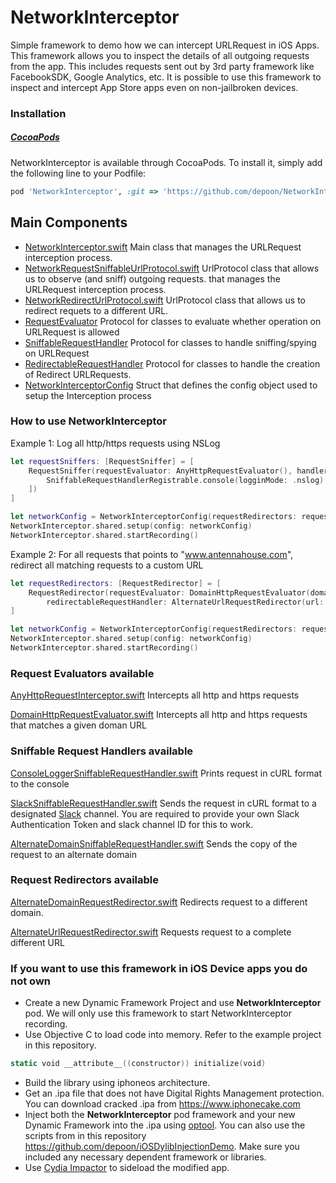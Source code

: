 # NetworkInterceptor
Simple framework to demo how we can intercept URLRequest in iOS Apps. This framework allows you to inspect the details of all outgoing requests from the app. This includes requests sent out by 3rd party framework like FacebookSDK, Google Analytics, etc. It is possible to use this framework to inspect and intercept App Store apps even on non-jailbroken devices.

### Installation

##### [CocoaPods](http://cocoapods.org)

NetworkInterceptor is available through CocoaPods. To install it, simply add the following line to your Podfile:
```ruby
pod 'NetworkInterceptor', :git => 'https://github.com/depoon/NetworkInterceptor.git', :tag => '0.0.3'
```

## Main Components
- [NetworkInterceptor.swift](./NetworkInterceptor/Source/NetworkInterceptor.swift#L32) Main class that manages the URLRequest interception process.
- [NetworkRequestSniffableUrlProtocol.swift](./NetworkInterceptor/Source/URLProtocol/NetworkRequestSniffableUrlProtocol.swift)
UrlProtocol class that allows us to observe (and sniff) outgoing requests.
that manages the URLRequest interception process.
- [NetworkRedirectUrlProtocol.swift](./NetworkInterceptor/Source/URLProtocol/NetworkRedirectUrlProtocol.swift)
UrlProtocol class that allows us to redirect requets to a different URL.
- [RequestEvaluator](./NetworkInterceptor/Source/NetworkInterceptor.swift#15) Protocol for classes to evaluate whether operation on URLRequest is allowed
- [SniffableRequestHandler](./NetworkInterceptor/Source/NetworkInterceptor.swift#19) Protocol for classes to handle sniffing/spying on URLRequest
- [RedirectableRequestHandler](./NetworkInterceptor/Source/NetworkInterceptor.swift#23) Protocol for classes to handle the creation of Redirect URLRequests.
- [NetworkInterceptorConfig](./NetworkInterceptor/Source/NetworkInterceptorConfig.swift) Struct that defines the config object used to setup the Interception process


### How to use NetworkInterceptor

Example 1: Log all http/https requests using NSLog
```swift
let requestSniffers: [RequestSniffer] = [
    RequestSniffer(requestEvaluator: AnyHttpRequestEvaluator(), handlers: [
        SniffableRequestHandlerRegistrable.console(logginMode: .nslog).requestHandler()
    ])
]

let networkConfig = NetworkInterceptorConfig(requestRedirectors: requestRedirectors)
NetworkInterceptor.shared.setup(config: networkConfig)
NetworkInterceptor.shared.startRecording()
```

Example 2: For all requests that points to "www.antennahouse.com", redirect all matching requests to a custom URL
```swift
let requestRedirectors: [RequestRedirector] = [
    RequestRedirector(requestEvaluator: DomainHttpRequestEvaluator(domain: "www.antennahouse.com"),         
        redirectableRequestHandler: AlternateUrlRequestRedirector(url: URL(string: "https://www.rhodeshouse.ox.ac.uk/media/1002/sample-pdf-file.pdf")!))
]

let networkConfig = NetworkInterceptorConfig(requestRedirectors: requestRedirectors)
NetworkInterceptor.shared.setup(config: networkConfig)
NetworkInterceptor.shared.startRecording()
```       

### Request Evaluators available

[AnyHttpRequestInterceptor.swift](./NetworkInterceptor/Source/RequestEvaluator/AnyHttpRequestEvaluator.swift) Intercepts all http and https requests

[DomainHttpRequestEvaluator.swift](./NetworkInterceptor/Source/RequestEvaluator/DomainHttpRequestEvaluator.swift)
Intercepts all http and https requests that matches a given doman URL

### Sniffable Request Handlers available

[ConsoleLoggerSniffableRequestHandler.swift](./NetworkInterceptor/Source/SniffableRequestHandler/ConsoleLoggerSniffableRequestHandler.swift) Prints request in cURL format to the console

[SlackSniffableRequestHandler.swift](./NetworkInterceptor/Source/SniffableRequestHandler/SlackSniffableRequestHandler.swift) Sends the request in cURL format to a designated [Slack](https://slack.com) channel. You are required to provide your own Slack Authentication Token and slack channel ID for this to work.

[AlternateDomainSniffableRequestHandler.swift](./NetworkInterceptor/Source/SniffableRequestHandler/AlternateDomainSniffableRequestHandler.swift)  Sends the copy of the request to an alternate domain

### Request Redirectors available

[AlternateDomainRequestRedirector.swift](./NetworkInterceptor/Source/RequestRedirector/AlternateDomainRequestRedirector.swift) Redirects request to a different domain.

[AlternateUrlRequestRedirector.swift](./NetworkInterceptor/Source/RequestRedirector/AlternateUrlRequestRedirector.swift) Requests request to a complete different URL


### If you want to use this framework in iOS Device apps you do not own
- Create a new Dynamic Framework Project and use **NetworkInterceptor** pod. We will only use this framework to start NetworkInterceptor recording.
- Use Objective C to load code into memory. Refer to the example project in this repository.
```swift
static void __attribute__((constructor)) initialize(void)
```
- Build the library using iphoneos architecture.
- Get an .ipa file that does not have Digital Rights Management protection. You can download cracked .ipa from https://www.iphonecake.com
- Inject both the **NetworkInterceptor** pod framework  and your new Dynamic Framework into the .ipa using [optool](https://github.com/alexzielenski/optool). You can also use the scripts from in this repository https://github.com/depoon/iOSDylibInjectionDemo. Make sure you included any necessary dependent framework or libraries.
- Use [Cydia Impactor](http://www.cydiaimpactor.com/) to sideload the modified app.
